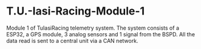 # T.U.-Iasi-Racing-Module-1 
Module 1 of TuIasiRacing telemetry system. The system consists of a ESP32, a GPS module, 3 analog sensors and 1 signal from the BSPD. All the data read is sent to a central unit via a CAN network.  
